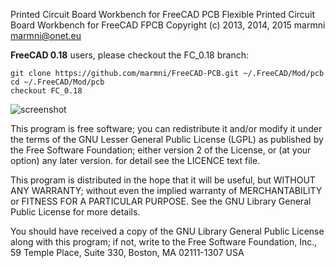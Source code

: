 Printed Circuit Board Workbench for FreeCAD PCB 
Flexible Printed Circuit Board Workbench for FreeCAD FPCB 
Copyright (c) 2013, 2014, 2015 
marmni <marmni@onet.eu> 
 
**FreeCAD 0.18** users, please checkout the FC_0.18 branch:
```
git clone https://github.com/marmni/FreeCAD-PCB.git ~/.FreeCAD/Mod/pcb
cd ~/.FreeCAD/Mod/pcb
checkout FC_0.18
```

![screenshot](http://a.fsdn.com/con/app/proj/eaglepcb2freecad/screenshots/FreeCAD-PCB_assembly.png)


This program is free software; you can redistribute it and/or modify
it under the terms of the GNU Lesser General Public License (LGPL)
as published by the Free Software Foundation; either version 2 of
the License, or (at your option) any later version.
for detail see the LICENCE text file. 

This program is distributed in the hope that it will be useful,
but WITHOUT ANY WARRANTY; without even the implied warranty of
MERCHANTABILITY or FITNESS FOR A PARTICULAR PURPOSE.  See the 
GNU Library General Public License for more details. 

You should have received a copy of the GNU Library General Public
License along with this program; if not, write to the Free Software 
Foundation, Inc., 59 Temple Place, Suite 330, Boston, MA  02111-1307
USA

